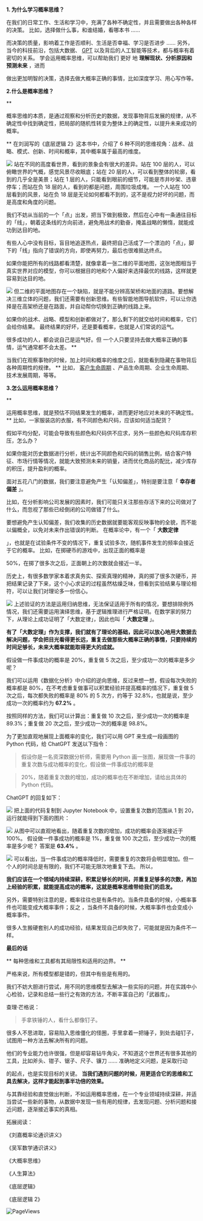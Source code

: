 **1. 为什么学习概率思维？**

在我们的日常工作、生活和学习中，充满了各种不确定性，并且需要做出各种各样的决策。  比如，选择做什么事，和谁结婚，看哪本书 ……

而决策的质量，影响着工作是否顺利、生活是否幸福、学习是否进步 ……  另外，  当今的科技前沿，包括大数据、 [GPT](https://mp.weixin.qq.com/s?__biz=MzA4ODE2OTIxMw==&mid=2653481745&idx=1&sn=100d8717c3a4a973871dd104e18a03ba&scene=21#wechat_redirect) 以及背后的人工智能等技术，都与概率有着密切的关系。  学会运用概率思维，可以帮助我们  更好  地  **理解现状、分析原因和预测未来** ，进而

做出更加明智的决策，选择去做大概率正确的事情，比如深度学习、用心写作等。

**2.什么是概率思维？**

 **

概率思维的本质，是通过观察和分析历史的数据，发现事物背后发展的规律，从不确定性中找到确定性，把局部的随机性转变为整体上的确定性，以提升未来成功的概率。

** 在刘润写的《底层逻辑 2》这本书中，介绍了 6 种不同的思维视角：战术、战略、模式、创新、时间和概率，其中概率属于最高的维度。

![](https://mmbiz.qpic.cn/mmbiz_png/giaycic3UNwo3aiaQONdYxuDJ3YGewpiaDqzyZwcPiceqQG4icQUt61iawXfoqTlmiagkYXBmqzuNfGmtT01sCRsVSN8hg/640?wx_fmt=png) 站在不同的高度看世界，看到的景象会有很大的差异。站在 100 层的人，可以俯瞰世界的气概，感觉风景尽收眼底；站在 20 层的人，可以看到整体的轮廓，看到的几乎全是美景；站在 1 层的人，只能看到眼前的细节，可能是市井吵架、违章停车；而站在负 18 层的人，看到的都是问题，周围垃圾成堆。  一个人站在 100 层看到的风景，站在负 18 层是无论如何都看不到的，这不是视力好坏的问题，而是高度和角度的问题。

我们不妨从当前的一个「点」出发，把当下做到极致，然后在心中有一条通往目标的「线」，朝着这条线的方向前进，避免用战术的勤奋，掩盖战略的懒惰，就能成功到达目的地。

有些人心中没有目标，盲目地追逐热点，最终把自己活成了一个漂泊的「点」，脚下的「线」指向了错误的方向，即使再努力，最后也很难抵达终点。

如果你能把所有的线路都看清楚，就像拿着一张二维的平面地图，这张地图相当于真实世界对应的模型，你可以根据目的地和个人偏好来选择最优的线路，这样就更容易到达目的地。

![](https://mmbiz.qpic.cn/mmbiz_png/giaycic3UNwo3aiaQONdYxuDJ3YGewpiaDqzd8j6l96xibIRK2KAC6y6uTFMsM50B7EaNyJibx39yqRFMLCkccRbGsGA/640?wx_fmt=png) 但二维的平面地图存在一个缺陷，就是不能分辨高架桥和地面的道路。要想解决三维立体的问题，我们还需要有创新思维。有些智能地图导航软件，可以让你选择是在高架桥还是在路面，并自动帮你切换到正确的线路上来。

如果你的战术、战略、模型和创新都做对了，那么剩下的就交给时间和概率，它们会给你结果。  最终结果的好坏，还是要看概率，也就是人们常说的运气。

很多成功的人，都会说自己是运气好。但  一个人只要坚持去做大概率正确的事情，运气通常都不会太差。  **

当我们在观察事物的时候，加上时间和概率的维度之后，就能看到隐藏在事物背后各种周期性的规律。  ** 比如， [客户生命周期](https://mp.weixin.qq.com/s?__biz=MzA4ODE2OTIxMw==&mid=2653478327&idx=1&sn=4bd1bb87e2d06bf6089fb29ce6b80b8e&scene=21#wechat_redirect) 、产品生命周期、企业生命周期、技术发展周期，等等。

**3.怎么运用概率思维？**

 **

运用概率思维，就是预估不同结果发生的概率，进而更好地应对未来的不确定性。  ** 比如，一家服装店的衣服，有不同颜色和尺码，应该如何适当配货？

假如平均分配，可能会导致有些颜色和尺码供不应求，另外一些颜色和尺码库存积压，怎么办？

如果你能对历史数据进行分析，统计出不同颜色和尺码的销售比例，结合客户特征、市场行情等情况，就能大致预测未来的销量，进而优化商品的配比，减少库存的积压，提升盈利的概率。

面对五花八门的数据，我们要注意避免产生「认知偏差」，特别是要注意「 **幸存者偏差** 」。

比如，在分析影响公司发展的因素时，我们可能只关注那些存活下来的公司做对了什么，而忽视了那些已经倒闭的公司做错了什么。

要想避免产生认知偏差，我们收集的历史数据就要能客观反映事物的全貌，而不能以偏概全，以免对未来作出错误的判断。  在概率论中，有一个「 **大数定律**

」，也就是在试验条件不变的情况下，重复试验多次，随机事件发生的频率会接近于它的概率。  比如，在掷硬币的游戏中，出现正面的概率是

50%，在掷了很多次之后，正面朝上的次数就会接近一半。

历史上，有很多数学家本着求真务实、探索真理的精神，真的掷了很多次硬币，并把结果记录了下来，这个小心求证的过程虽然枯燥乏味，但看到实验结果与理论相符，可以让我们对理论多一份信心。

![](https://mmbiz.qpic.cn/mmbiz_png/giaycic3UNwo3aiaQONdYxuDJ3YGewpiaDqzk3S5Uzh0icFzpkSGpElptmsm8TNv2UyJZgsXcicmLdNbapM1zM33b0Yw/640?wx_fmt=png) 上述验证的方法是运用归纳思维，无法保证适用于所有的情况，要想排除例外情况，我们还需要运用演绎思维，基于逻辑推理进行严格证明。在数学家的努力下，从理论上成功证明了「大数定律」，因此也叫「 **大数定理** 」。

**有了「大数定理」作为支撑，我们就有了理论的基础，因此可以放心地用大数据去解决问题，学会把目光看得更长远，重复去做那些大概率正确的事情，只要持续的时间足够长，未来大概率就能取得更大的成就。**

假设做一件事成功的概率是 20%，重复做 5 次之后，至少成功一次的概率是多少呢？

我们可以运用《数据化分析》中介绍的逆向思维，反过来想一想，假设每次失败的概率都是 80%，在不考虑重复做事可以积累经验并提高概率的情况下，重复做 5 次之后，每次都失败的概率是 80% 的 5 次方，约等于 32.8%，也就是说，至少成功一次的概率约为 **67.2%** 。

按照同样的方法，我们可以计算出：重复做 10 次之后，至少成功一次的概率是 89.3%；重复做 20 次之后，至少成功一次的概率是 98.8%。

为了更加直观地展现上面概率的变化，我们可以用  GPT  来生成一段画图的 Python 代码，给 ChatGPT 发送以下指令：

> 假设你是一名资深数据分析师，需要用 Python 画一张图，展现做一件事的重复次数与成功概率的变化，假设做一件事成功的概率是

> 20%，随着重复次数的增加，成功的概率也在不断增加，请给出具体的 Python 代码。

ChatGPT 的回复如下：

![](https://mmbiz.qpic.cn/mmbiz_png/giaycic3UNwo3aiaQONdYxuDJ3YGewpiaDqzWsENQgvSkFpz4a4xxegJXVw6tUXWtnPiaQicIHX4IBzU7Bk9iaOmmicN9Q/640?wx_fmt=png) 把上面的代码复制到 Jupyter Notebook 中，设置重复次数的范围从 1 到 20，运行就能得到下面的图片：

![](https://mmbiz.qpic.cn/mmbiz_png/giaycic3UNwo3aiaQONdYxuDJ3YGewpiaDqzias94YdaGnUDyx0GJqSAQHNCGDkfR4BQYvf5VxGtNys31jbm9QJA6DQ/640?wx_fmt=png) 从图中可以直观地看出，随着重复次数的增加，成功的概率会逐渐接近于 100%。  假设做一件事成功的概率是 1%，重复做 100 次之后，至少成功一次的概率是多少呢？  答案是 **63.4%** 。

![](https://mmbiz.qpic.cn/mmbiz_png/giaycic3UNwo3aiaQONdYxuDJ3YGewpiaDqz9vric5ia39Ticu1bgaX4xUoniaMQ2CNOpsxXeibaxNiand7yVMRfbX8c6mGA/640?wx_fmt=png) 可以看出，当一件事成功的概率降低时，需要重复的次数将会明显增加。但一个人的时间总是有限的，我们不可能无限次地重复下去。  所以，

**我们应该在一个领域内持续深耕，积累足够长的时间，并重复足够多的次数，再加上经验的积累，就能提高成功的概率，这就是概率思维带给我们的启发。**

另外，需要特别注意的是，概率往往也是有条件的。当条件具备的时候，小概率事件也可能变成大概率事件；反之  ，当条件不具备的时候，大概率事件也会变成小概率事件。

很多人生搬硬套别人的成功经验，结果发现自己却失败了，可能就是因为条件不一样。  

**最后的话**

 ** 每种思维和工具都有其局限性和适用的边界。  **

严格来说，所有模型都是错的，但其中有些是有用的。

我们不妨大胆进行尝试，用不同的思维模型去解决一些实际的问题，并在实践中小心检验，记录和总结一些行之有效的方法，不断丰富自己的「武器库」。

查理·芒格说：

> 手拿铁锤的人，看什么都像钉子。

很多人不思进取，容易陷入思维僵化的怪圈，手里拿着一把锤子，到处去碰钉子，试图用一种方法去解决所有的问题。

他们的专业能力也许很强，但是却容易钻牛角尖，不知道这个世界还有很多其他的工具，比如斧头、钳子、锯子、尺子、镰刀 ……  准确地定义问题，是采取行动

的起点，也是实现目标的关键。  **当我们遇到问题的时候，用更适合它的思维和工具去解决，这样才能起到事半功倍的效果。**

与其靠经验和直觉做出判断，不如运用概率思维，在一个专业领域持续深耕，并适当尝试一些新的事物，从数据中发现一些有用的规律，去发现问题、分析问题和接近问题，逐渐接近事实的真相。

拓展阅读：

《刘嘉概率论通识讲义》

《吴军数学通识讲义》

《大概率思维》

《人生算法》

《底层逻辑》

《底层逻辑 2》

![PageViews](https://visitor-badge.laobi.icu/badge?page_id=sjhfx.linji&left_text=PageViews&right_color=%2300589F)